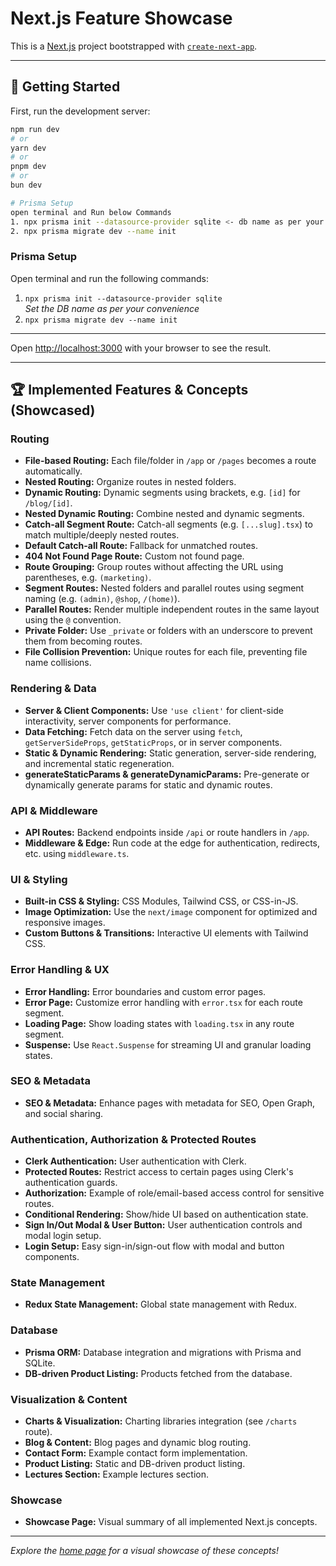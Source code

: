 # Next.js Feature Showcase

This is a [Next.js](https://nextjs.org) project bootstrapped with [`create-next-app`](https://nextjs.org/docs/app/api-reference/cli/create-next-app).

---

## 🚀 Getting Started

First, run the development server:

```bash
npm run dev
# or
yarn dev
# or
pnpm dev
# or
bun dev

# Prisma Setup
open terminal and Run below Commands
1. npx prisma init --datasource-provider sqlite <- db name as per your convenience
2. npx prisma migrate dev --name init
```

### Prisma Setup

Open terminal and run the following commands:

1. `npx prisma init --datasource-provider sqlite`  
   _Set the DB name as per your convenience_
2. `npx prisma migrate dev --name init`

---

Open [http://localhost:3000](http://localhost:3000) with your browser to see the result.

---

## 🏆 Implemented Features & Concepts (Showcased)

### Routing

- **File-based Routing:** Each file/folder in `/app` or `/pages` becomes a route automatically.
- **Nested Routing:** Organize routes in nested folders.
- **Dynamic Routing:** Dynamic segments using brackets, e.g. `[id]` for `/blog/[id]`.
- **Nested Dynamic Routing:** Combine nested and dynamic segments.
- **Catch-all Segment Route:** Catch-all segments (e.g. `[...slug].tsx`) to match multiple/deeply nested routes.
- **Default Catch-all Route:** Fallback for unmatched routes.
- **404 Not Found Page Route:** Custom not found page.
- **Route Grouping:** Group routes without affecting the URL using parentheses, e.g. `(marketing)`.
- **Segment Routes:** Nested folders and parallel routes using segment naming (e.g. `(admin)`, `@shop`, `/(home)`).
- **Parallel Routes:** Render multiple independent routes in the same layout using the `@` convention.
- **Private Folder:** Use `_private` or folders with an underscore to prevent them from becoming routes.
- **File Collision Prevention:** Unique routes for each file, preventing file name collisions.

### Rendering & Data

- **Server & Client Components:** Use `'use client'` for client-side interactivity, server components for performance.
- **Data Fetching:** Fetch data on the server using `fetch`, `getServerSideProps`, `getStaticProps`, or in server components.
- **Static & Dynamic Rendering:** Static generation, server-side rendering, and incremental static regeneration.
- **generateStaticParams & generateDynamicParams:** Pre-generate or dynamically generate params for static and dynamic routes.

### API & Middleware

- **API Routes:** Backend endpoints inside `/api` or route handlers in `/app`.
- **Middleware & Edge:** Run code at the edge for authentication, redirects, etc. using `middleware.ts`.

### UI & Styling
- **Built-in CSS & Styling:** CSS Modules, Tailwind CSS, or CSS-in-JS.
- **Image Optimization:** Use the `next/image` component for optimized and responsive images.
- **Custom Buttons & Transitions:** Interactive UI elements with Tailwind CSS.

### Error Handling & UX

- **Error Handling:** Error boundaries and custom error pages.
- **Error Page:** Customize error handling with `error.tsx` for each route segment.
- **Loading Page:** Show loading states with `loading.tsx` in any route segment.
- **Suspense:** Use `React.Suspense` for streaming UI and granular loading states.

### SEO & Metadata

- **SEO & Metadata:** Enhance pages with metadata for SEO, Open Graph, and social sharing.

### Authentication, Authorization & Protected Routes

- **Clerk Authentication:** User authentication with Clerk.
- **Protected Routes:** Restrict access to certain pages using Clerk's authentication guards.
- **Authorization:** Example of role/email-based access control for sensitive routes.
- **Conditional Rendering:** Show/hide UI based on authentication state.
- **Sign In/Out Modal & User Button:** User authentication controls and modal login setup.
- **Login Setup:** Easy sign-in/sign-out flow with modal and button components.

### State Management

- **Redux State Management:** Global state management with Redux.

### Database

- **Prisma ORM:** Database integration and migrations with Prisma and SQLite.
- **DB-driven Product Listing:** Products fetched from the database.

### Visualization & Content

- **Charts & Visualization:** Charting libraries integration (see `/charts` route).
- **Blog & Content:** Blog pages and dynamic blog routing.
- **Contact Form:** Example contact form implementation.
- **Product Listing:** Static and DB-driven product listing.
- **Lectures Section:** Example lectures section.

### Showcase

- **Showcase Page:** Visual summary of all implemented Next.js concepts.

---

_Explore the [home page](<./src/app/(home)/page.tsx>) for a visual showcase of these concepts!_
